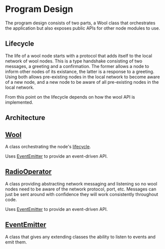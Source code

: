 # Program Design

The program design consists of two parts, a Wool class that orchestrates the
application but also exposes public APIs for other node modules to use.

## Lifecycle

The life of a wool node starts with a protocol that adds itself to the local
network of wool nodes. This is a type handshake consisting of two messages, a
greeting and a confirmation. The former allows a node to inform other nodes of
its existance, the latter is a response to a greeting. Using both allows
pre-existing nodes in the local network to become aware of a new node, and
a new node to be aware of all pre-existing nodes in the local network.

From this point on the lifecycle depends on how the wool API is implemented.

## Architecture

## [Wool](./wool.js)

A class orchestrating the node's [lifecycle](#lifecycle).

Uses [EventEmitter](#eventemitter) to provide an event-driven API.

## [RadioOperator](./radio-operator/radio-operator.js)

A class providing abstracting network messaging and listening so no wool nodes
need to be aware of the network protocol, port, etc. Messages can just be sent
around with confidence they will work consistently throughout code.

Uses [EventEmitter](#eventemitter) to provide an event-driven API.

## [EventEmitter](./event-emitter/event-emitter.js)

A class that gives any extending classes the ability to listen to events and
emit them.
